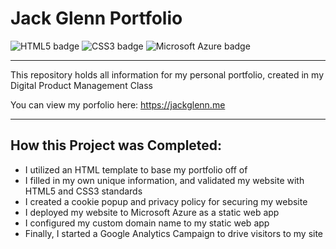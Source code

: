 # Jack Glenn Portfolio 

![HTML5 badge](https://img.shields.io/static/v1?message=HTML5&logo=HTML5&labelColor=5c5c5c&color=E34F26&logoColor=white&label=%20&style=for-the-badge) ![CSS3 badge](https://img.shields.io/static/v1?message=CSS3&logo=CSS3&labelColor=5c5c5c&color=1572B6&logoColor=white&label=%20&style=for-the-badge) ![Microsoft Azure badge](https://img.shields.io/static/v1?message=Azure&logo=MicrosoftAzure&labelColor=5c5c5c&color=0078D4&logoColor=white&label=%20&style=for-the-badge) 

--- 

This repository holds all information for my personal portfolio, created in my Digital Product Management Class

You can view my porfolio here: https://jackglenn.me

--- 

## How this Project was Completed:

- I utilized an HTML template to base my portfolio off of
- I filled in my own unique information, and validated my website with HTML5 and CSS3 standards
- I created a cookie popup and privacy policy for securing my website
- I deployed my website to Microsoft Azure as a static web app
- I configured my custom domain name to my static web app
- Finally, I started a Google Analytics Campaign to drive visitors to my site
